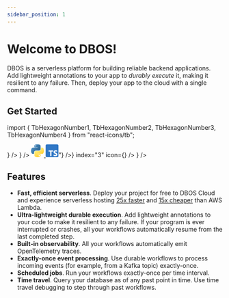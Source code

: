 ```yaml
---
sidebar_position: 1
---
```


# Welcome to DBOS!

DBOS is a serverless platform for building reliable backend applications.
Add lightweight annotations to your app to _durably execute_ it, making it resilient to any failure.
Then, deploy your app to the cloud with a single command.

## Get Started

import { TbHexagonNumber1, TbHexagonNumber2, TbHexagonNumber3, TbHexagonNumber4 } from "react-icons/tb";


<section className="row list">
  <IndexCardLink
    label="Deploy your first app"
    href="/quickstart#deploy-your-first-app-to-the-cloud"
    description="Deploy a sample app to the cloud"
    index="1"
    icon={<TbHexagonNumber1 color="var(--ifm-color-primary)" size={35}/>}
  />
  <IndexCardLink
    label="Run your app locally"
    href="/quickstart#run-the-app-on-your-computer"
    description="Run the sample app on your computer"
    index="2️"
    icon={<TbHexagonNumber2 color="var(--ifm-color-primary)" size={35}/>}
  />
  <IndexCardLink
    label="Learn durable execution"
    href="#"
    description={<HtmlToReactNode htmlString={"<a href='/python/programming-guide'><img src='img/python-logo-only.svg' height='30px'/></a><a href='/typescript/programming-guide'> <img src='img/typescript-logo.svg' height='30px'/></a>"} />}
    index="3"
    icon={<TbHexagonNumber3 color="var(--ifm-color-primary)" size={35}/>}
  />
  <IndexCardLink
    label="Explore cloud console"
    href="https://console.dbos.dev/"
    description="Manage your apps on a web UI"
    index="4"
    icon={<TbHexagonNumber4 color="var(--ifm-color-primary)" size={35}/>}
  />
  </section>


## Features

- **Fast, efficient serverless**.  Deploy your project for free to DBOS Cloud and experience serverless hosting [25x faster](https://www.dbos.dev/blog/dbos-vs-aws-step-functions-benchmark) and [15x cheaper](https://www.dbos.dev/blog/dbos-vs-lambda-cost) than AWS Lambda.
- **Ultra-lightweight durable execution**. Add lightweight annotations to your code to make it resilient to any failure. If your program is ever interrupted or crashes, all your workflows automatically resume from the last completed step.
- **Built-in observability**. All your workflows automatically emit OpenTelemetry traces. 
- **Exactly-once event processing**. Use durable workflows to process incoming events (for example, from a Kafka topic) exactly-once.
- **Scheduled jobs**. Run your workflows exactly-once per time interval.
- **Time travel**. Query your database as of any past point in time. Use time travel debugging to step through past workflows.
